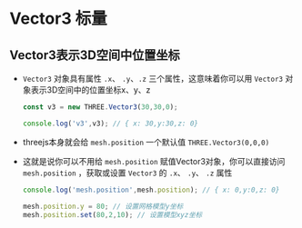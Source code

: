# Vector3 标量

## Vector3表示3D空间中位置坐标

+ `Vector3` 对象具有属性 `.x`、 `.y`、`.z` 三个属性，这意味着你可以用 `Vector3` 对象表示3D空间中的位置坐标x、y、z

  ```js
  const v3 = new THREE.Vector3(30,30,0);

  console.log('v3',v3); // { x: 30,y:30,z: 0}
  ```

+ threejs本身就会给 `mesh.position` 一个默认值 `THREE.Vector3(0,0,0)`
+ 这就是说你可以不用给 `mesh.position` 赋值Vector3对象，你可以直接访问 `mesh.position` ，获取或设置 `Vector3` 的 `.x`、 `.y`、 `.z` 属性

  ```js
  console.log('mesh.position',mesh.position); // { x: 0,y:0,z: 0}
  ```

  ```js
  mesh.position.y = 80; // 设置网格模型y坐标
  mesh.position.set(80,2,10); // 设置模型xyz坐标
  ```

